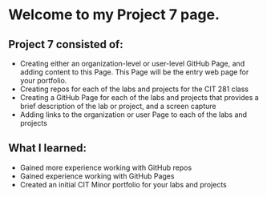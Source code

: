# Welcome to my Project 7 page.

## Project 7 consisted of:
- Creating either an organization-level or user-level GitHub Page, and adding content to this Page. This Page will be the entry web page for your portfolio.
- Creating repos for each of the labs and projects for the CIT 281 class
- Creating a GitHub Page for each of the labs and projects that provides a brief description of the lab or project, and a screen capture
- Adding links to the organization or user Page to each of the labs and projects

## What I learned:
- Gained more experience working with GitHub repos
- Gained experience working with GitHub Pages
- Created an initial CIT Minor portfolio for your labs and projects
